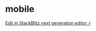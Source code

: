 # mobile

[Edit in StackBlitz next generation editor ⚡️](https://stackblitz.com/~/github.com/l154gamer/mobile)